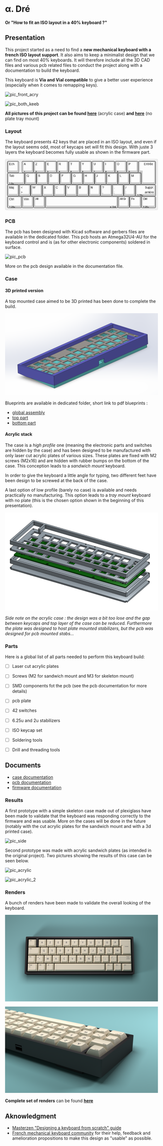 # &#945;. Dré

__Or "How to fit an ISO layout in a 40% keyboard ?"__


## Presentation

This project started as a need to find a **new mechanical keyboard with a french ISO layout support**. It also aims to keep a minimalist design that we can find on most 40% keyboards. It will therefore include all the 3D CAD files and various pcb related files to conduct the project along with a documentation to build the keyboard.

This keyboard is __Via and Vial compatible__ to give a better user experience (especially when it comes to remapping keys).

![pic_front_acry](https://live.staticflickr.com/65535/51203419905_3eca348361_h.jpg)

![pic_both_keeb](https://live.staticflickr.com/65535/51201636772_a60945ec8e_h.jpg)

__All pictures of this project can be found [here](https://flic.kr/s/aHsmVLZSPn)__ (acrylic case) __and [here](https://flic.kr/s/aHsmVCqc8F)__ (no plate tray mount)

### Layout

The keyboard presents 42 keys that are placed in an ISO layout, and even if the layout seems odd, most of keycaps set will fit this design. With juste 3 layers the keyboard becomes fully usable as shown in the firmware part.

![alpha_dre_layout](docs/alpha_dre_layout.png)



### PCB

The pcb has been designed with Kicad software and gerbers files are available in the dedicated folder. This pcb hosts an Atmega32U4-AU for the keyboard control and is (as for other electronic components) soldered in surface. 

![pic_pcb](https://live.staticflickr.com/65535/51173328487_bfa592c227_h.jpg)

More on the pcb design available in the documentation file.

### Case

#### 3D printed version

A top mounted case aimed to be 3D printed has been done to complete the build.

![case_3D_view](case/3D_print/3D_view_printed.PNG)

Blueprints are available in dedicated folder, short link to pdf blueprints :
- [global assembly](https://raw.githubusercontent.com/antoineandre/alpha_dre/main/case/3D_print/assembly_blueprint.pdf)
- [top part](https://raw.githubusercontent.com/antoineandre/alpha_dre/main/case/3D_print/bottom_part_blueprint.pdf)
- [bottom part](https://raw.githubusercontent.com/antoineandre/alpha_dre/main/case/3D_print/top_part_blueprint.pdf)

#### Acrylic stack
The case is a *high profile* one (meaning the electronic parts and switches are hidden by the case) and has been designed to be manufactured with only laser cut acrylic plates of various sizes. These plates are fixed with M2 screws (M2x16) and are hidden with rubber bumps on the bottom of the case. This conception leads to a *sandwich mount* keyboard.

In order to give the keyboard a little angle for typing, two different feet have been design to be screwed at the back of the case.

A last option of low profile (barely no case) is available and needs practically no manufacturing. This option leads to a *tray mount* keyboard with no plate (this is the chosen option shown in the beginning of this presentation).

![case_top_view](case/Acrylic_stack/exploded_view_case.png)

*Side note on the acrylic case : the design was a bit too lose and the gap between keycaps and top layer of the case can be reduced. Furthermore the plate was designed to host plate mounted stabilizers, but the pcb was designed for pcb mounted stabs...*

### Parts

Here is a global list of all parts needed to perform this keyboard build:

- [ ] Laser cut acrylic plates
- [ ] Screws (M2 for sandwich mount and M3 for skeleton mount)
- [ ] SMD components fot the pcb (see the pcb documentation for more details)
- [ ] pcb plate
- [ ] 42 switches
- [ ] 6.25u and 2u stabilizers
- [ ] ISO keycap set
- [ ] Soldering tools
- [ ] Drill and threading tools


## Documents

- [case documentation](case/case_doc.md)
- [pcb documentation](pcb/pcb_doc.md)
- [firmware documentation](firmware/alpha_dre/readme.md)


### Results

A first prototype with a simple skeleton case made out of plexiglass have been made to validate that the keyboard was responding correctly to the firmware and was usable. More on the cases will be done in the future (notably with the cut acrylic plates for the sandwich mount and with a 3d printed case).

![pic_side](https://live.staticflickr.com/65535/51175096930_bc8a597342_h.jpg)

Second prototype was made with acrylic sandwich plates (as intended in the original project). Two pictures showing the results of this case can be seen below.

![pic_acrylic](https://live.staticflickr.com/65535/51203419940_cfa4e57eba_h.jpg)

![pic_acrylic_2](https://live.staticflickr.com/65535/51203420240_2e1ee2a9e0_h.jpg)

### Renders

A bunch of renders have been made to validate the overall looking of the keyboard.

![alpha_dre_render1](docs/renders/alpha_dre_top_view4.png)

![alpha_dre_render2](docs/renders/alpha_dre_side_view4.png)

__Complete set of renders__ can be found __[here](docs/renders/renders_doc.md)__


## Aknowledgment

- [Masterzen "Designing a keyboard from scratch" guide](https://www.masterzen.fr/2020/05/03/designing-a-keyboard-part-1/)
- [French mechanical keyboard community](https://github.com/mkbdfr) for their help, feedback and amelioration propositions to make this design as "usable" as possible.
